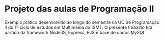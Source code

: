 # Projeto das aulas de Programação II
Exemplo prático desenvolvido ao longo do semestre na UC de Programação II do 1º ciclo de estudos em Multimédia do ISMT. O presente trabalho tira partido da framework NodeJS, Express, EJS e base de dados MySQL.
